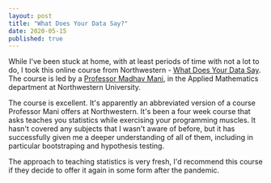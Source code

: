 ```yaml
---
layout: post
title: "What Does Your Data Say?"
date: 2020-05-15
published: true
---
```


While I've been stuck at home, with at least periods of time with not a lot to do, I took this online course from Northwestern - [What Does Your Data Say](https://www.mccormick.northwestern.edu/news/articles/2020/04/what-do-your-data-say.html). The course is led by a [Professor Madhav Mani](https://www.mccormick.northwestern.edu/research-faculty/directory/profiles/mani-madhav.html), in the Applied Mathematics department at Northwestern University.

The course is excellent. It's apparently an abbreviated version of a course Professor Mani offers at Northwestern. It's been a four week course that asks teaches you statistics while exercising your programming muscles. It hasn't covered any subjects that I wasn't aware of before, but it has successfully given me a deeper understanding of all of them, including in particular bootstraping and hypothesis testing.

The approach to teaching statistics is very fresh, I'd recommend this course if they decide to offer it again in some form after the pandemic.